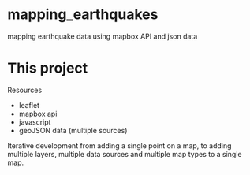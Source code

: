 # mapping_earthquakes
mapping earthquake data using mapbox API and json data

# This project

Resources 
- leaflet
- mapbox api
- javascript
- geoJSON data (multiple sources)


Iterative development from adding a single point on a map, to adding multiple layers, multiple data sources and multiple map types to a single map. 
